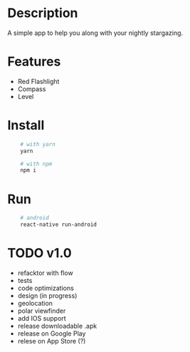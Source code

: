 Description
===
A simple app to help you along with your nightly stargazing.

Features
===
* Red Flashlight
* Compass
* Level

Install
===
```bash
    # with yarn
    yarn

    # with npm
    npm i
```

Run
===
```bash
    # android
    react-native run-android
```

TODO v1.0
===
* refacktor with flow
* tests
* code optimizations
* design (in progress)
* geolocation
* polar viewfinder
* add IOS support
* release downloadable .apk
* release on Google Play
* relese on App Store (?)